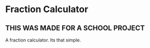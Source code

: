 # Fraction Calculator
## THIS WAS MADE FOR A SCHOOL PROJECT
A fraction calculator. Its that simple.
